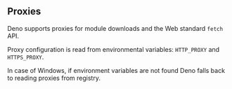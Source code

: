 ## Proxies

Deno supports proxies for module downloads and the Web standard `fetch` API.

Proxy configuration is read from environmental variables: `HTTP_PROXY` and
`HTTPS_PROXY`.

In case of Windows, if environment variables are not found Deno falls back to
reading proxies from registry.

